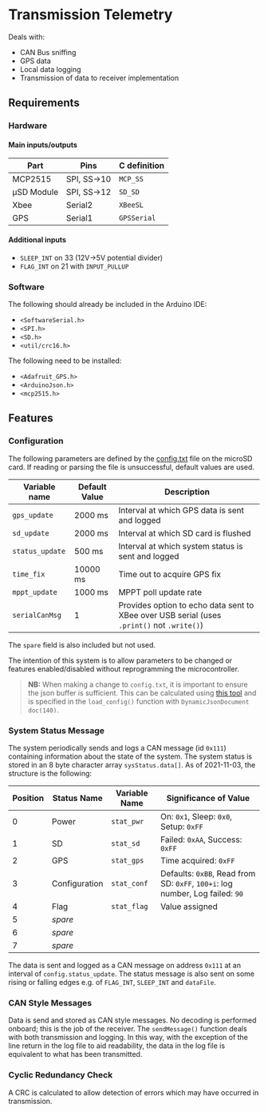 # Transmission Telemetry
Deals with:
* CAN Bus sniffing
* GPS data
* Local data logging
* Transmission of data to receiver implementation

## Requirements
### Hardware
#### Main inputs/outputs

| Part    | Pins    | C definition |
| ------- | ------- | ------------ |
| MCP2515 | SPI, SS&rarr;10 | `MCP_SS` |
| &mu;SD Module | SPI, SS&rarr;12  | `SD_SD` |
| Xbee    | Serial2 | `XBeeSL`     |
| GPS     | Serial1 | `GPSSerial`  |

#### Additional inputs
* `SLEEP_INT` on 33 (12V&rarr;5V potential divider)
* `FLAG_INT` on 21 with `INPUT_PULLUP`

### Software
The following should already be included in the Arduino IDE:
* `<SoftwareSerial.h>`
* `<SPI.h>`
* `<SD.h>`
* `<util/crc16.h>`

The following need to be installed:
* `<Adafruit_GPS.h>`
* `<ArduinoJson.h>`
* `<mcp2515.h>`

## Features

### Configuration
The following parameters are defined by the [config.txt](config.txt) file on the microSD card. If reading or parsing the file is unsuccessful, default values are used.

| Variable name | Default Value | Description   |
| ------------- | ------------- | ------------- |
| `gps_update`  | 2000 ms       | Interval at which GPS data is sent and logged |
| `sd_update`   | 2000 ms       | Interval at which SD card is flushed          |
| `status_update` | 500 ms      | Interval at which system status is sent and logged |
| `time_fix`    | 10000 ms      | Time out to acquire GPS fix                   |
| `mppt_update` | 1000 ms       | MPPT poll update rate                         |
| `serialCanMsg`| 1             | Provides option to echo data sent to XBee over USB serial (uses `.print()` not `.write()`) |

The `spare` field is also included but not used.

The intention of this system is to allow parameters to be changed or features enabled/disabled without reprogramming the microcontroller. 

> **NB:** When making a change to `config.txt`, it is important to ensure the json buffer is sufficient. This can be calculated using [this tool](https://arduinojson.org/v6/assistant/) and is specified in the `load_config()` function with `DynamicJsonDocument doc(140)`.


### System Status Message
The system periodically sends and logs a CAN message (id `0x111`) containing information about the state of the system. The system status is stored in an 8 byte character array `sysStatus.data[]`. As of 2021-11-03, the structure is the following:


| Position      | Status Name   | Variable Name | Significance of Value                 |
| ------------- | ------------- | ------------- | ------------------------------------- |
| 0             | Power         | `stat_pwr`    | On: `0x1`, Sleep: `0x0`, Setup: `0xFF`|
| 1             | SD            | `stat_sd`     | Failed: `0xAA`, Success: `0xFF`       |
| 2             | GPS           | `stat_gps`    | Time acquired: `0xFF`                 |
| 3             | Configuration | `stat_conf`   | Defaults: `0xBB`, Read from SD: `0xFF`, `100+i`: log number, Log failed: `90`|
| 4             | Flag          | `stat_flag`   | Value assigned                        |
| 5             | *spare*       |               |                                       |
| 6             | *spare*       |               |                                       |
| 7             | *spare*       |               |                                       |

The data is sent and logged as a CAN message on address `0x111` at an interval of `config.status_update`. The status message is also sent on some rising or falling edges e.g. of `FLAG_INT`, `SLEEP_INT` and `dataFile`.

### CAN Style Messages
Data is send and stored as CAN style messages. No decoding is performed onboard; this is the job of the receiver. The `sendMessage()` function deals with both transmission and logging. In this way, with the exception of the line return in the log file to aid readability, the data in the log file is equivalent to what has been transmitted.

### Cyclic Redundancy Check
A CRC is calculated to allow detection of errors which may have occurred in transmission.